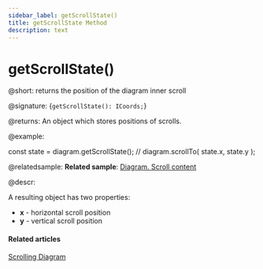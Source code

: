 ```yaml
---
sidebar_label: getScrollState()
title: getScrollState Method
description: text
---
```


# getScrollState()

@short: returns the position of the diagram inner scroll

@signature: {`getScrollState(): ICoords;`}

@returns:
An object which stores positions of scrolls.

@example:

const state = diagram.getScrollState();
// diagram.scrollTo( state.x, state.y );

@relatedsample:
**Related sample**: [Diagram. Scroll content](https://snippet.dhtmlx.com/f970hbym)

@descr:

A resulting object has two properties:

- **x**	- horizontal scroll position
- **y** - vertical scroll position

#### Related articles

[Scrolling Diagram](../../../guides/diagram/scrolling_diagram/)
